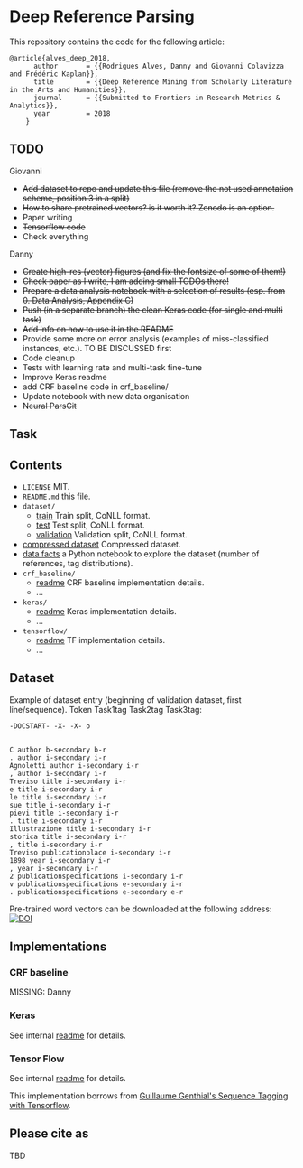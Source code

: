 # Deep Reference Parsing

This repository contains the code for the following article:
    
    @article{alves_deep_2018,
          author       = {{Rodrigues Alves, Danny and Giovanni Colavizza and Frédéric Kaplan}},
          title        = {{Deep Reference Mining from Scholarly Literature in the Arts and Humanities}},
          journal      = {{Submitted to Frontiers in Research Metrics & Analytics}},
          year         = 2018
        }

## TODO

Giovanni

*	~~Add dataset to repo and update this file (remove the not used annotation scheme, position 3 in a split)~~
*	~~How to share pretrained vectors? is it worth it? Zenodo is an option.~~
*   Paper writing
*   ~~Tensorflow code~~
*   Check everything

Danny

*   ~~Create high-res (vector) figures (and fix the fontsize of some of them!)~~
*   ~~Check paper as I write, I am adding small TODOs there!~~
*   ~~Prepare a data analysis notebook with a selection of results (esp. from 0. Data Analysis, Appendix C)~~
*   ~~Push (in a separate branch) the clean Keras code (for single and multi task)~~
*   ~~Add info on how to use it in the README~~
*   Provide some more on error analysis (examples of miss-classified instances, etc.). TO BE DISCUSSED first
*   Code cleanup
*   Tests with learning rate and multi-task fine-tune
*   Improve Keras readme 
*   add CRF baseline code in crf_baseline/
*   Update notebook with new data organisation
*   ~~Neural ParsCit~~

## Task



## Contents

* `LICENSE` MIT.
* `README.md` this file.
* `dataset/`
    * [train](dataset/clean_test.txt) Train split, CoNLL format.
    * [test](dataset/clean_train.txt) Test split, CoNLL format.
    * [validation](dataset/clean_valid.txt) Validation split, CoNLL format.
* [compressed dataset](dataset.tar.gz) Compressed dataset.
* [data facts](Data%20Facts.ipynb) a Python notebook to explore the dataset (number of references, tag distributions).
* `crf_baseline/`
    * [readme](crf_baseline/README.md) CRF baseline implementation details.
    * ...
* `keras/`
    * [readme](keras/README.md) Keras implementation details.
    * ...
* `tensorflow/`
    * [readme](tensorflow/README.md) TF implementation details.
    * ...

## Dataset

Example of dataset entry (beginning of validation dataset, first line/sequence). Token Task1tag Task2tag Task3tag:

    -DOCSTART- -X- -X- o


    C author b-secondary b-r
    . author i-secondary i-r
    Agnoletti author i-secondary i-r
    , author i-secondary i-r
    Treviso title i-secondary i-r
    e title i-secondary i-r
    le title i-secondary i-r
    sue title i-secondary i-r
    pievi title i-secondary i-r
    . title i-secondary i-r
    Illustrazione title i-secondary i-r
    storica title i-secondary i-r
    , title i-secondary i-r
    Treviso publicationplace i-secondary i-r
    1898 year i-secondary i-r
    , year i-secondary i-r
    2 publicationspecifications i-secondary i-r
    v publicationspecifications e-secondary i-r
    . publicationspecifications e-secondary e-r

Pre-trained word vectors can be downloaded at the following address: [![DOI](https://zenodo.org/badge/DOI/10.5281/zenodo.1175213.svg)](https://doi.org/10.5281/zenodo.1175213)

## Implementations

### CRF baseline

MISSING: Danny

### Keras

See internal [readme](keras/README.md) for details.

### Tensor Flow

See internal [readme](tensorflow/README.md) for details.

This implementation borrows from [Guillaume Genthial's Sequence Tagging with Tensorflow](https://guillaumegenthial.github.io/sequence-tagging-with-tensorflow.html).

## Please cite as

TBD
